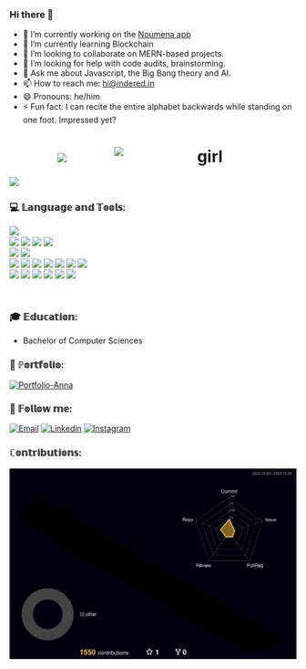 ### Hi there 👋



- 🔭 I’m currently working on the [Noumena app](https://app.noumena.pro/)
- 🌱 I’m currently learning Blockchain
- 👯 I’m looking to collaborate on MERN-based projects.
- 🤔 I’m looking for help with code audits, brainstorming.
- 💬 Ask me about Javascript, the Big Bang theory and AI.
- 📫 How to reach me: hi@indered.in
- 😄 Pronouns: he/him
- ⚡ Fun fact: I can recite the entire alphabet backwards while standing on one foot. Impressed yet?


<h1  align='center'>
  <img src="https://readme-typing-svg.herokuapp.com?font=Courier+New&size=32&duration=4000&color=59A5FE&center=true&vCenter=true&width=600&lines=ℍ𝕚+𝕥𝕙𝕖𝕣𝕖%2C+𝕀'𝕞+𝔸𝕟𝕟𝕒+%F0%9F%A4%8D;𝕀'𝕞+𝔽𝕣𝕠𝕟𝕥𝔼𝕟𝕕+ℝ𝕖𝕒𝕔𝕥+𝔻𝕖𝕧𝕖𝕝𝕠𝕡𝕖𝕣" width="320">
  <img src="https://media.tenor.com/AlUkiGkR2j8AAAAC/new-game-ahagon-umiko-programming.gif" alt="girl" width="320" align="right">
</h1>

![](https://komarev.com/ghpvc/?username=anysofronova&color=59A5FE&style=for-the-badge)

### 💻 𝕃𝕒𝕟𝕘𝕦𝕒𝕘𝕖 𝕒𝕟𝕕 𝕋𝕠𝕠𝕝𝕤:  
<div>
  <img src="https://img.shields.io/badge/html5-%23323330.svg?style=for-the-badge&logo=html5&logoColor=white">
</div> 
<div>
  <img src="https://img.shields.io/badge/SCSS-323330.svg?style=for-the-badge&logo=SCSS&logoColor=white">
  <img src="https://img.shields.io/badge/Tailwind%20CSS-323330.svg?style=for-the-badge&logo=Tailwind-CSS&logoColor=white">
  <img src="https://img.shields.io/badge/MUI-323330.svg?style=for-the-badge&logo=MUI&logoColor=white">
  <img src="https://img.shields.io/badge/styled--components-323330?style=for-the-badge&logo=styled-components&logoColor=white">
</div>  
<div>
  <img src="https://img.shields.io/badge/javascript-%23323330.svg?style=for-the-badge&logo=javascript&logoColor=white">
  <img src="https://img.shields.io/badge/typescript-%23323330.svg?style=for-the-badge&logo=typescript&logoColor=white">
</div>  
<div>
  <img src="https://img.shields.io/badge/react-%23323330.svg?style=for-the-badge&logo=react&logoColor=white">
  <img src="https://img.shields.io/badge/redux-%23323330.svg?style=for-the-badge&logo=redux&logoColor=white">
  <img src="https://img.shields.io/badge/React%20Router-323330.svg?style=for-the-badge&logo=React-Router&logoColor=white">
  <img src="https://img.shields.io/badge/React%20Hook%20Form-323330.svg?style=for-the-badge&logo=React-Hook-Form&logoColor=white">
  <img src="https://img.shields.io/badge/Next-%23323330?style=for-the-badge&logo=next.js&logoColor=white">
 
  <img src="https://img.shields.io/badge/MobX-323330.svg?style=for-the-badge&logo=MobX&logoColor=white">
  <img src="https://img.shields.io/badge/Firebase-323330.svg?style=for-the-badge&logo=Firebase&logoColor=white"
</div> 
<div>
  <img src="https://img.shields.io/badge/git-%23323330.svg?style=for-the-badge&logo=git&logoColor=white">
  <img src="https://img.shields.io/badge/vercel-%23323330.svg?style=for-the-badge&logo=vercel&logoColor=white">
  <img src="https://img.shields.io/badge/Yarn-323330.svg?style=for-the-badge&logo=Yarn&logoColor=white">
  <img src="https://img.shields.io/badge/Vite-323330.svg?style=for-the-badge&logo=Vite&logoColor=white">
  <img src="https://img.shields.io/badge/webstorm-143?style=for-the-badge&logo=webstorm&logoColor=white&color=%23323330">
  <img src="https://img.shields.io/badge/mac%20os-323330?style=for-the-badge&logo=macos&logoColor=F0F0F0">
</div> 

<!-- <img src=""> -->


&nbsp;  
### 🎓 𝔼𝕕𝕦𝕔𝕒𝕥𝕚𝕠𝕟:
- Bachelor of Computer Sciences

### 💼 ℙ𝕠𝕣𝕥𝕗𝕠𝕝𝕚𝕠:  
[![Portfolio-Anna](https://github-readme-stats-sigma-five.vercel.app/api/pin/?username=indered&repo=indered&theme=dark)](https://github.com/indered/indered)
  

### 📱 𝔽𝕠𝕝𝕝𝕠𝕨 𝕞𝕖:  
[![Email](https://img.shields.io/badge/Gmail-323330?style=for-the-badge&logo=gmail&logoColor=white)](mailto:hi@indered.in)
[![Linkedin](https://img.shields.io/badge/linkedin-%23323330.svg?style=for-the-badge&logo=linkedin&logoColor=white)](https://www.linkedin.com/in/mahesh-inder/)
[![Instagram](https://img.shields.io/badge/Instagram-%23323330.svg?style=for-the-badge&logo=Instagram&logoColor=white)](https://www.instagram.com/cosmosrover/)


### ℂ𝕠𝕟𝕥𝕣𝕚𝕓𝕦𝕥𝕚𝕠𝕟𝕤: 
![](./profile-3d-contrib/profile-night-rainbow.svg)


<!-- <h4 align='center'> 📍  𝕀'𝕞 𝕠𝕡𝕖𝕟 𝕥𝕠 𝕟𝕖𝕨 𝕛𝕠𝕓 𝕠𝕡𝕡𝕠𝕣𝕥𝕦𝕟𝕚𝕥𝕚𝕖𝕤  </h4> -->
<!-- ![](https://github-profile-summary-cards.vercel.app/api/cards/profile-details?username=anysofronova&theme=github_dark) -->
<!-- ![](https://github-profile-summary-cards.vercel.app/api/cards/most-commit-language?username=anysofronova&theme=github_dark) -->
<!-- ![](https://github-profile-summary-cards.vercel.app/api/cards/stats?username=anysofronova&theme=github_dark) -->
<!-- ![](https://github-profile-summary-cards.vercel.app/api/cards/repos-per-language?username=anysofronova&theme=github_dark) -->
<!-- ![](https://github-profile-summary-cards.vercel.app/api/cards/productive-time?username=anysofronova&theme=github_dark) -->
<!-- ![GitHub Streak](https://streak-stats.demolab.com?user=anysofronova&theme=github-dark-blue&date_format=j%20M%5B%20Y%5D) -->
<!-- ![Anurag's GitHub stats](https://github-readme-stats.vercel.app/api?username=anysofronova&theme=github_dark) -->


